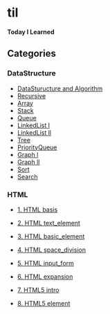# til
**Today I Learned**

## Categories

### DataStructure

- [DataSturucture and Algorithm](https://github.com/sjsage522/til/tree/master/DataStructure/01.%20자료구조와%20알고리즘(DataStructure%20and%20Algorithm))
- [Recursive](https://github.com/sjsage522/til/tree/master/DataStructure/02.%20순환(Recursive))
- [Array](https://github.com/sjsage522/til/tree/master/DataStructure/03.%20배열(Array))
- [Stack](https://github.com/sjsage522/til/tree/master/DataStructure/04.%20스택(Stack))
- [Queue](https://github.com/sjsage522/til/tree/master/DataStructure/05.%20큐(Queue))
- [LinkedList l](https://github.com/sjsage522/til/tree/master/DataStructure/06.%20연결리스트%20l(LinkedList))
- [LinkedList ll](https://github.com/sjsage522/til/tree/master/DataStructure/07.%20연결리스트%20ll(LinkedList))
- [Tree](https://github.com/sjsage522/til/tree/master/DataStructure/08.%20트리(Tree))
- [PriorityQueue](https://github.com/sjsage522/til/tree/master/DataStructure/09.%20우선순위%20큐(PriorityQueue))
- [Graph l](https://github.com/sjsage522/til/tree/master/DataStructure/10.%20그래프%20l(Graph))
- [Graph ll](https://github.com/sjsage522/til/tree/master/DataStructure/11.%20그래프%20ll(Graph))
- [Sort](https://github.com/sjsage522/til/tree/master/DataStructure/12.%20정렬(Sort))
- [Search](https://github.com/sjsage522/til/tree/master/DataStructure/13.%20탐색(Search))

### HTML

- [1. HTML basis](https://github.com/sjsage522/til/blob/master/HTML/1.%20HTML%20basis.md)
- [2. HTML text_element](https://github.com/sjsage522/til/blob/master/HTML/2.%20HTML%20text_element.md)
- [3. HTML basic_element](https://github.com/sjsage522/til/blob/master/HTML/3.%20HTML%20basic_element.md)
- [4. HTML space_division](https://github.com/sjsage522/til/blob/master/HTML/4.%20HTML%20space_division.md)
- [5. HTML input_form](https://github.com/sjsage522/til/blob/master/HTML/5.%20HTML%20input_form.md)
- [6. HTML expansion](https://github.com/sjsage522/til/blob/master/HTML/6.%20HTML%20expansion.md)
- [7. HTML5 intro](https://github.com/sjsage522/til/blob/master/HTML/7.%20HTML5%20intro.md)

- [8. HTML5 element](https://github.com/sjsage522/til/blob/master/HTML/8.%20HTML5%20element.md)

